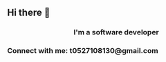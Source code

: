 ## Hi there 👋

<h3 align="center">I'm a software developer</h3>

<h3 align="left">Connect with me:  t0527108130@gmail.com</h3>
<p align="left">
</p>
